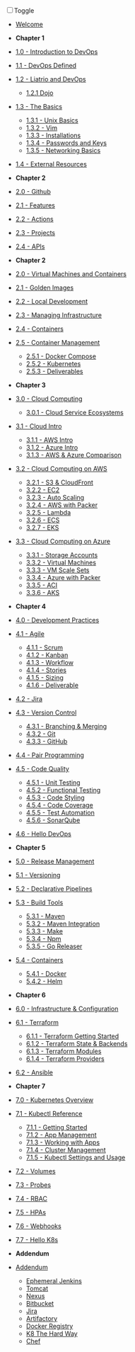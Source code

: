 <!-- docs/_sidebar.md -->

<div id="dark_mode"
  ><i class="fas fa-sun"></i
  ><input type="checkbox" id="dark_mode_switch" name="mode"
  ><label for="dark_mode_switch">Toggle</label
  ><i class="fas fa-moon"></i></div>

- [Welcome](/)

- **Chapter 1**

- [1.0 - Introduction to DevOps](1-introduction/1.0-overview.md)
- [1.1 - DevOps Defined](1-introduction/1.1-devops-defined.md)
- [1.2 - Liatrio and DevOps](1-introduction/1.2-liatrio-and-devops.md)
  - [1.2.1 Dojo](1-introduction/1.2.1-dojo.md)
- [1.3 - The Basics](1-introduction/1.3-basics.md)
  - [1.3.1 - Unix Basics](1-introduction/1.3.1-unix.md)
  - [1.3.2 - Vim](1-introduction/1.3.2-vim.md)
  - [1.3.3 - Installations](1-introduction/1.3.3-installations.md)
  - [1.3.4 - Passwords and Keys](1-introduction/1.3.4-passwords-and-keys.md)
  - [1.3.5 - Networking Basics](1-introduction/1.3.5-networking.md)
- [1.4 - External Resources](1-introduction/1.4-external-resources.md)

- **Chapter 2**

- [2.0 - Github](2-Github/2.0-overview.md)
- [2.1 - Features](2-Github/2.1-features.md)
- [2.2 - Actions](2-Github/2.2-Actions.md)
- [2.3 - Projects](2-Github/2.3-Projects.md)
- [2.4 - APIs](2-Github/2.4-APIs.md)

- **Chapter 2**

- [2.0 - Virtual Machines and Containers](2-virtual-machines-containers/2.0-overview.md)
- [2.1 - Golden Images](2-virtual-machines-containers/2.1-golden-images.md)
- [2.2 - Local Development](2-virtual-machines-containers/2.2-local-development.md)
- [2.3 - Managing Infrastructure](2-virtual-machines-containers/2.3-managing-infrastructure.md)
- [2.4 - Containers](2-virtual-machines-containers/2.4-containers.md)
- [2.5 - Container Management](2-virtual-machines-containers/2.5-container-management.md)
  - [2.5.1 - Docker Compose](2-virtual-machines-containers/2.5.1-docker-compose.md)
  - [2.5.2 - Kubernetes](2-virtual-machines-containers/2.5.2-kubernetes.md)
  - [2.5.3 - Deliverables](2-virtual-machines-containers/2.5.3-deliverables.md)

- **Chapter 3**

- [3.0 - Cloud Computing](3-cloud-computing/3.0-overview.md)
  - [3.0.1 - Cloud Service Ecosystems](3-cloud-computing/3.0.1-Cloud-Ecosystems.md)
- [3.1 - Cloud Intro](3-cloud-computing/3.1-cloud.md)
  - [3.1.1 - AWS Intro](3-cloud-computing/3.1.1-aws.md)
  - [3.1.2 - Azure Intro](3-cloud-computing/3.1.2-azure.md)
  - [3.1.3 - AWS & Azure Comparison](3-cloud-computing/3.1.3-azure-vs-aws.md)
- [3.2 - Cloud Computing on AWS](3-cloud-computing/3.2-overview.md)
  - [3.2.1 - S3 & CloudFront](3-cloud-computing/3.2.1-s3-cloudfront.md)
  - [3.2.2 - EC2](3-cloud-computing/3.2.2-ec2.md)
  - [3.2.3 - Auto Scaling](3-cloud-computing/3.2.3-auto-scaling.md)
  - [3.2.4 - AWS with Packer](3-cloud-computing/3.2.4-aws-packer.md)
  - [3.2.5 - Lambda](3-cloud-computing/3.2.5-lambda.md)
  - [3.2.6 - ECS](3-cloud-computing/3.2.6-ecs.md)
  - [3.2.7 - EKS](3-cloud-computing/3.2.7-eks.md)
- [3.3 - Cloud Computing on Azure](3-cloud-computing/3.3-overview.md)
  - [3.3.1 - Storage Accounts](3-cloud-computing/3.3.1-storage-accounts.md)
  - [3.3.2 - Virtual Machines](3-cloud-computing/3.3.2-virtual-machines.md)
  - [3.3.3 - VM Scale Sets](3-cloud-computing/3.3.3-vmss.md)
  - [3.3.4 - Azure with Packer](3-cloud-computing/3.3.4-az-packer.md)
  - [3.3.5 - ACI](3-cloud-computing/3.3.5-aci.md)
  - [3.3.6 - AKS](3-cloud-computing/3.3.6-aks.md)

- **Chapter 4**

- [4.0 - Development Practices](4-software-development-practices/4.0-overview.md)
- [4.1 - Agile](4-software-development-practices/4.1-overview.md)
  - [4.1.1 - Scrum](4-software-development-practices/4.1.1-scrum.md)
  - [4.1.2 - Kanban](4-software-development-practices/4.1.2-kanban.md)
  - [4.1.3 - Workflow](4-software-development-practices/4.1.3-workflow.md)
  - [4.1.4 - Stories](4-software-development-practices/4.1.4-stories.md)
  - [4.1.5 - Sizing](4-software-development-practices/4.1.5-sizing.md)
  - [4.1.6 - Deliverable](4-software-development-practices/4.1.6-deliverable.md)
- [4.2 - Jira](4-software-development-practices/4.2-jira.md)
- [4.3 - Version Control](4-software-development-practices/4.3-version-control.md)
  - [4.3.1 - Branching & Merging](4-software-development-practices/4.3.1-branching-merging.md)
  - [4.3.2 - Git](4-software-development-practices/4.3.2-git.md)
  - [4.3.3 - GitHub](4-software-development-practices/4.3.3-github.md)
- [4.4 - Pair Programming](4-software-development-practices/4.4-pairprogramming.md)
- [4.5 - Code Quality](4-software-development-practices/4.5-code-quality.md)
  - [4.5.1 - Unit Testing](4-software-development-practices/4.5.1-unit-testing.md)
  - [4.5.2 - Functional Testing](4-software-development-practices/4.5.2-functional-testing.md)
  - [4.5.3 - Code Styling](4-software-development-practices/4.5.3-code-styling.md)
  - [4.5.4 - Code Coverage](4-software-development-practices/4.5.4-code-coverage.md)
  - [4.5.5 - Test Automation](4-software-development-practices/4.5.5-test-automation.md)
  - [4.5.6 - SonarQube](4-software-development-practices/4.5.6-sonarqube.md)
- [4.6 - Hello DevOps](4-software-development-practices/4.6-hello-devops.md)

- **Chapter 5**

- [5.0 - Release Management](5-release-management/5.0-overview.md)
- [5.1 - Versioning](5-release-management/5.1-versioning.md)
- [5.2 - Declarative Pipelines](5-release-management/5.2-declarative-pipelines.md)
- [5.3 - Build Tools](5-release-management/5.3-build-tools.md)
  - [5.3.1 - Maven](5-release-management/5.3.1-maven.md)
  - [5.3.2 - Maven Integration](5-release-management/5.3.2-maven-integration.md)
  - [5.3.3 - Make](5-release-management/5.3.3-make.md)
  - [5.3.4 - Npm](5-release-management/5.3.4-npm.md)
  - [5.3.5 - Go Releaser](5-release-management/5.3.5-go-releaser.md)
- [5.4 - Containers](5-release-management/5.4-containers.md)
  - [5.4.1 - Docker](5-release-management/5.4.1-docker.md)
  - [5.4.2 - Helm](5-release-management/5.4.2-helm.md)

- **Chapter 6**

- [6.0 - Infrastructure & Configuration](6-infrastructure-configuration-management/6.0-overview.md)
- [6.1 - Terraform](6-infrastructure-configuration-management/6.1-terraform)
  - [6.1.1 - Terraform Getting Started](6-infrastructure-configuration-management/6.1.1-terraform-getting-started.md)
  - [6.1.2 - Terraform State & Backends](6-infrastructure-configuration-management/6.1.2-terraform-backends.md)
  - [6.1.3 - Terraform Modules](6-infrastructure-configuration-management/6.1.3-terraform-modules.md)
  - [6.1.4 - Terraform Providers](6-infrastructure-configuration-management/6.1.4-terraform-providers.md)
- [6.2 - Ansible](6-infrastructure-configuration-management/6.2-ansible.md)

- **Chapter 7**

- [7.0 - Kubernetes Overview](7-kubernetes-container-orchestration/7.0-overview.md)
- [7.1 - Kubectl Reference](7-kubernetes-container-orchestration/7.1-kubectl-ref.md)
  - [7.1.1 - Getting Started](7-kubernetes-container-orchestration/7.1.1-getting-started.md)
  - [7.1.2 - App Management](7-kubernetes-container-orchestration/7.1.2-app-management.md)
  - [7.1.3 - Working with Apps](7-kubernetes-container-orchestration/7.1.3-working-with-apps.md)
  - [7.1.4 - Cluster Management](7-kubernetes-container-orchestration/7.1.4-cluster-management.md)
  - [7.1.5 - Kubectl Settings and Usage](7-kubernetes-container-orchestration/7.1.5-kubectl-settings-and-usage.md)
- [7.2 - Volumes](7-kubernetes-container-orchestration/7.2-volumes.md)
- [7.3 - Probes](7-kubernetes-container-orchestration/7.3-probes.md)
- [7.4 - RBAC](7-kubernetes-container-orchestration/7.4-rbac.md)
- [7.5 - HPAs](7-kubernetes-container-orchestration/7.5-hpas.md)
- [7.6 - Webhooks](7-kubernetes-container-orchestration/7.6-webhooks.md)
- [7.7 - Hello K8s](7-kubernetes-container-orchestration/7.7-hello-k8s.md)

- **Addendum**

- [Addendum](8-addendum/addendum-overview.md)
  - [Ephemeral Jenkins](8-addendum/ephemeral-jenkins.md)
  - [Tomcat](8-addendum/tomcat.md)
  - [Nexus](8-addendum/nexus.md)
  - [Bitbucket](8-addendum/bitbucket.md)
  - [Jira](8-addendum/jira.md)
  - [Artifactory](8-addendum/artifactory.md)
  - [Docker Registry](8-addendum/docker-registry.md)
  - [K8 The Hard Way](8-addendum/k8s-the-hard-way.md)
  - [Chef](8-addendum/chef.md)
